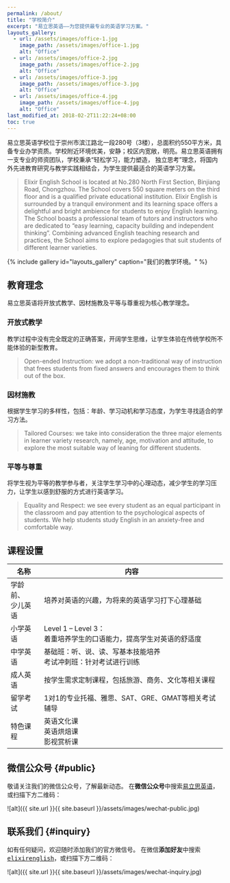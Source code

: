 ```yaml
---
permalink: /about/
title: "学校简介"
excerpt: "易立思英语——为您提供最专业的英语学习方案。"
layouts_gallery:
  - url: /assets/images/office-1.jpg
    image_path: /assets/images/office-1.jpg
    alt: "Office"
  - url: /assets/images/office-2.jpg
    image_path: /assets/images/office-2.jpg
    alt: "Office"
  - url: /assets/images/office-3.jpg
    image_path: /assets/images/office-3.jpg
    alt: "Office"
  - url: /assets/images/office-4.jpg
    image_path: /assets/images/office-4.jpg
    alt: "Office"
last_modified_at: 2018-02-2T11:22:24+08:00
toc: true
---
```


易立思英语学校位于崇州市滨江路北一段280号（3楼），总面积约550平方米，具备专业办学资质。学校附近环境优美，安静；校区内宽敞，明亮。易立思英语拥有一支专业的师资团队，学校秉承“轻松学习，能力塑造， 独立思考”理念，将国内外先进教育研究与教学实践相结合，为学生提供最适合的英语学习方案。 

>Elixir English School is located at No.280 North First Section, Binjiang Road, Chongzhou. The School covers 550 square meters on the third floor and is a qualified private educational institution. Elixir English is surrounded by a tranquil environment and its learning space offers a delightful and bright ambience for students to enjoy English learning. The School boasts a professional team of tutors and instructors who are dedicated to “easy learning, capacity building and independent thinking”. Combining advanced English teaching research and practices, the School aims to explore pedagogies that suit students of different learner varieties. 


{% include gallery id="layouts_gallery" caption="我们的教学环境。" %}

## 教育理念

易立思英语将开放式教学、因材施教及平等与尊重视为核心教学理念。

### 开放式教学

教学过程中没有完全既定的正确答案，开阔学生思维，让学生体验在传统学校所不能体验的新型教育。

>Open-ended Instruction: we adopt a non-traditional way of instruction that frees students from fixed answers and encourages them to think out of the box.

### 因材施教

根据学生学习的多样性，包括：年龄、学习动机和学习态度，为学生寻找适合的学习方法。

>Tailored Courses: we take into consideration the three major elements in learner variety research, namely, age, motivation and attitude, to explore the most suitable way of leaning for different students.

### 平等与尊重

将学生视为平等的教学参与者，关注学生学习中的心理动态，减少学生的学习压力，让学生以感到舒服的方式进行英语学习。

>Equality and Respect: we see every student as an equal participant in the classroom and pay attention to the psychological aspects of students. We help students study English in an anxiety-free and comfortable way.


## 课程设置

名称|内容
----|----
学龄前、<br>少儿英语|培养对英语的兴趣，为将来的英语学习打下心理基础
小学英语|Level 1 – Level 3：<br>着重培养学生的口语能力，提高学生对英语的舒适度
中学英语|基础班：听、说、读、写基本技能培养<br>考试冲刺班：针对考试进行训练
成人英语|按学生需求定制课程，包括旅游、商务、文化等相关课程
留学考试|1对1的专业托福、雅思、SAT、GRE、GMAT等相关考试辅导
特色课程|英语文化课<br>英语烘焙课<br>影视赏析课


## 微信公众号 {#public}

敬请关注我们的微信公众号，了解最新动态。
在**微信公众号**中搜索<ins>易立思英语</ins>，或扫描下方二维码：

![alt]({{ site.url }}{{ site.baseurl }}/assets/images/wechat-public.jpg)


## 联系我们 {#inquiry}

如有任何疑问，欢迎随时添加我们的官方微信号。
在微信**添加好友**中搜索<ins><kbd>elixirenglish</kbd></ins>，或扫描下方二维码：

![alt]({{ site.url }}{{ site.baseurl }}/assets/images/wechat-inquiry.jpg)
